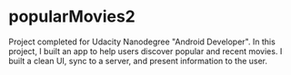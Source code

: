 # popularMovies2

Project completed for Udacity Nanodegree "Android Developer".
In this project, I built an app to help users discover popular and recent movies. I built a clean UI, sync to a server, and present information to the user.
